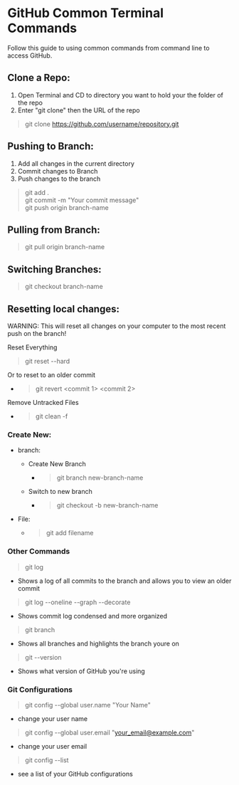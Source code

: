 
# GitHub Common Terminal Commands
Follow this guide to using common commands from command line to access GitHub.

## Clone a Repo:
1. Open Terminal and CD to directory you want to hold your the folder of the repo
2. Enter "git clone" then the URL of the repo
> git clone https://github.com/username/repository.git

## Pushing to Branch: 
1. Add all changes in the current  directory
2. Commit changes to Branch
3. Push changes to the branch
> git add . \
 > git commit -m "Your commit message" \
 > git push origin branch-name 


## Pulling from Branch:
> git pull origin branch-name

## Switching Branches:
> git checkout branch-name

## Resetting local changes:
WARNING: This will reset all changes on your computer to the most recent push on the branch!

Reset Everything
> git reset --hard

Or to reset to an older commit
  * > git revert <commit 1> <commit 2>

Remove Untracked Files
  * > git clean -f

### Create New:
* branch:
  * Create New Branch
    * > git branch new-branch-name
  * Switch to new branch
    * > git checkout -b new-branch-name

* File:
  * > git add filename

### Other Commands
>  git log
  * Shows a log of all commits to the branch and allows you to view an older commit
  
> git log --oneline --graph --decorate
  * Shows commit log condensed and more organized

> git branch 
  * Shows all branches and highlights the branch youre on 

> git --version
  * Shows what version of GitHub you're using

### Git Configurations

> git config --global user.name "Your Name" 
  * change your user name
> git config --global user.email "your_email@example.com" 
  * change your user email
> git config --list
  * see a list of your GitHub configurations

